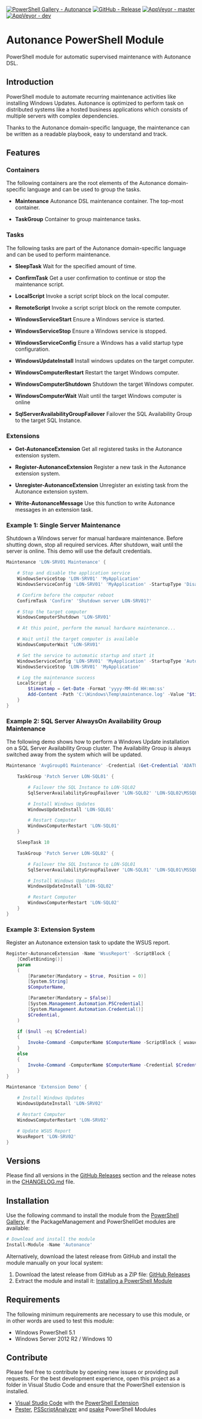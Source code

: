 [![PowerShell Gallery - Autonance](https://img.shields.io/badge/PowerShell_Gallery-Autonance-0072C6.svg)](https://www.powershellgallery.com/packages/Autonance)
[![GitHub - Release](https://img.shields.io/github/release/claudiospizzi/Autonance.svg)](https://github.com/claudiospizzi/Autonance/releases)
[![AppVeyor - master](https://img.shields.io/appveyor/ci/claudiospizzi/Autonance/master.svg)](https://ci.appveyor.com/project/claudiospizzi/Autonance/branch/master)
[![AppVeyor - dev](https://img.shields.io/appveyor/ci/claudiospizzi/Autonance/dev.svg)](https://ci.appveyor.com/project/claudiospizzi/Autonance/branch/dev)


# Autonance PowerShell Module

PowerShell module for automatic supervised maintenance with Autonance DSL.


## Introduction

PowerShell module to automate recurring maintenance activities like installing
Windows Updates. Autonance is optimized to perform task on distributed systems
like a hosted business applications which consists of multiple servers with
complex dependencies.

Thanks to the Autonance domain-specific language, the maintenance can be written
as a readable playbook, easy to understand and track.


## Features

### Containers

The following containers are the root elements of the Autonance domain-specific
language and can be used to group the tasks.

* **Maintenance**
  Autonance DSL maintenance container. The top-most container.

* **TaskGroup**
  Container to group maintenance tasks.

### Tasks

The following tasks are part of the Autonance domain-specific language and can
be used to perform maintenance.

* **SleepTask**
  Wait for the specified amount of time.

* **ConfirmTask**
  Get a user confirmation to continue or stop the maintenance script.

* **LocalScript**
  Invoke a script script block on the local computer.

* **RemoteScript**
  Invoke a script script block on the remote computer.

* **WindowsServiceStart**
  Ensure a Windows service is started.

* **WindowsServiceStop**
  Ensure a Windows service is stopped.

* **WindowsServiceConfig**
  Ensure a Windows has a valid startup type configuration.

* **WindowsUpdateInstall**
  Install windows updates on the target computer.

* **WindowsComputerRestart**
  Restart the target Windows computer.

* **WindowsComputerShutdown**
  Shutdown the target Windows computer.

* **WindowsComputerWait**
  Wait until the target Windows computer is online

* **SqlServerAvailabilityGroupFailover**
  Failover the SQL Availability Group to the target SQL Instance.

### Extensions

* **Get-AutonanceExtension**
  Get all registered tasks in the Autonance extension system.

* **Register-AutonanceExtension**
  Register a new task in the Autonance extension system.

* **Unregister-AutonanceExtension**
  Unregister an existing task from the Autonance extension system.

* **Write-AutonanceMessage**
  Use this function to write Autonance messages in an extension task.

### Example 1: Single Server Maintenance

Shutdown a Windows server for manual hardware maintenance. Before shutting down,
stop all required services. After shutdown, wait until the server is online.
This demo will use the default credentials.

```powershell
Maintenance 'LON-SRV01 Maintenance' {

    # Stop and disable the application service
    WindowsServiceStop 'LON-SRV01' 'MyApplication'
    WindowsServiceConfig 'LON-SRV01' 'MyApplication' -StartupType 'Disabled'

    # Confirm before the computer reboot
    ConfirmTask 'Confirm' 'Shutdown server LON-SRV01?'

    # Stop the target computer
    WindowsComputerShutdown 'LON-SRV01'

    # At this point, perform the manual hardware maintenance...

    # Wait until the target computer is available
    WindowsComputerWait 'LON-SRV01'

    # Set the service to automatic startup and start it
    WindowsServiceConfig 'LON-SRV01' 'MyApplication' -StartupType 'Automatic'
    WindowsServiceStop 'LON-SRV01' 'MyApplication'

    # Log the maintenance success
    LocalScript {
        $timestamp = Get-Date -Format 'yyyy-MM-dd HH:mm:ss'
        Add-Content -Path 'C:\Windows\Temp\maintenance.log' -Value "$timestamp   LON-SRV01 maintenance successful"
    }
}
```

### Example 2: SQL Server AlwaysOn Availability Group Maintenance

The following demo shows how to perform a Windows Update installation on a SQL
Server Availability Group cluster. The Availability Group is always switched
away from the system which will be updated.

```powershell
Maintenance 'AvgGroup01 Maintenance' -Credential (Get-Credential 'ADATUM\Admin') {

    TaskGroup 'Patch Server LON-SQL01' {

        # Failover the SQL Instance to LON-SQL02
        SqlServerAvailabilityGroupFailover 'LON-SQL02' 'LON-SQL02\MSSQLSERVER' 'AvgGroup01'

        # Install Windows Updates
        WindowsUpdateInstall 'LON-SQL01'

        # Restart Computer
        WindowsComputerRestart 'LON-SQL01'
    }

    SleepTask 10

    TaskGroup 'Patch Server LON-SQL02' {

        # Failover the SQL Instance to LON-SQL01
        SqlServerAvailabilityGroupFailover 'LON-SQL01' 'LON-SQL01\MSSQLSERVER' 'AvgGroup01'

        # Install Windows Updates
        WindowsUpdateInstall 'LON-SQL02'

        # Restart Computer
        WindowsComputerRestart 'LON-SQL02'
    }
}
```

### Example 3: Extension System

Register an Autonance extension task to update the WSUS report.

```powershell
Register-AutonanceExtension -Name 'WsusReport' -ScriptBlock {
    [CmdletBinding()]
    param
    (
        [Parameter(Mandatory = $true, Position = 0)]
        [System.String]
        $ComputerName,

        [Parameter(Mandatory = $false)]
        [System.Management.Automation.PSCredential]
        [System.Management.Automation.Credential()]
        $Credential,
    )

    if ($null -eq $Credential)
    {
        Invoke-Command -ComputerName $ComputerName -ScriptBlock { wuauclt.exe /ReportNow }
    }
    else
    {
        Invoke-Command -ComputerName $ComputerName -Credential $Credential -ScriptBlock { wuauclt.exe /ReportNow }
    }
}

Maintenance 'Extension Demo' {

    # Install Windows Updates
    WindowsUpdateInstall 'LON-SRV02'

    # Restart Computer
    WindowsComputerRestart 'LON-SRV02'

    # Update WSUS Report
    WsusReport 'LON-SRV02'
}
```


## Versions

Please find all versions in the [GitHub Releases] section and the release notes
in the [CHANGELOG.md] file.


## Installation

Use the following command to install the module from the [PowerShell Gallery],
if the PackageManagement and PowerShellGet modules are available:

```powershell
# Download and install the module
Install-Module -Name 'Autonance'
```

Alternatively, download the latest release from GitHub and install the module
manually on your local system:

1. Download the latest release from GitHub as a ZIP file: [GitHub Releases]
2. Extract the module and install it: [Installing a PowerShell Module]


## Requirements

The following minimum requirements are necessary to use this module, or in other
words are used to test this module:

* Windows PowerShell 5.1
* Windows Server 2012 R2 / Windows 10


## Contribute

Please feel free to contribute by opening new issues or providing pull requests.
For the best development experience, open this project as a folder in Visual
Studio Code and ensure that the PowerShell extension is installed.

* [Visual Studio Code] with the [PowerShell Extension]
* [Pester], [PSScriptAnalyzer] and [psake] PowerShell Modules



[PowerShell Gallery]: https://www.powershellgallery.com/packages/Autonance
[GitHub Releases]: https://github.com/claudiospizzi/Autonance/releases
[Installing a PowerShell Module]: https://msdn.microsoft.com/en-us/library/dd878350

[CHANGELOG.md]: CHANGELOG.md

[Visual Studio Code]: https://code.visualstudio.com/
[PowerShell Extension]: https://marketplace.visualstudio.com/items?itemName=ms-vscode.PowerShell
[Pester]: https://www.powershellgallery.com/packages/Pester
[PSScriptAnalyzer]: https://www.powershellgallery.com/packages/PSScriptAnalyzer
[psake]: https://www.powershellgallery.com/packages/psake
